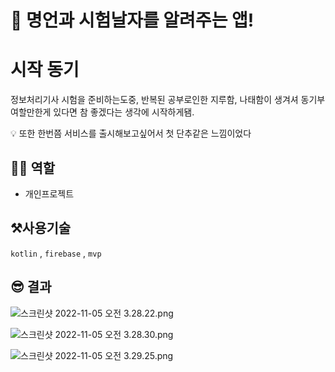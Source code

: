 # 🔔 명언과 시험날자를 알려주는 앱!

# 시작 동기

정보처리기사 시험을 준비하는도중, 반복된 공부로인한 지루함, 나태함이 생겨셔 동기부여할만한게 있다면 참 좋겠다는 생각에 시작하게됌.

<aside>
💡 또한 한번쯤 서비스를 출시해보고싶어서 첫 단추같은 느낌이었다

</aside>

## ✋🏼 역할

- 개인프로젝트


## ⚒사용기술

`kotlin` , `firebase` , `mvp` 


## 😎 결과

![스크린샷 2022-11-05 오전 3.28.22.png](%F0%9F%94%94%20%E1%84%86%E1%85%A7%E1%86%BC%E1%84%8B%E1%85%A5%E1%86%AB%E1%84%80%E1%85%AA%20%E1%84%89%E1%85%B5%E1%84%92%E1%85%A5%E1%86%B7%E1%84%82%E1%85%A1%E1%86%AF%E1%84%8C%E1%85%A1%E1%84%85%E1%85%B3%E1%86%AF%20%E1%84%8B%E1%85%A1%E1%86%AF%E1%84%85%E1%85%A7%E1%84%8C%E1%85%AE%E1%84%82%E1%85%B3%E1%86%AB%20%E1%84%8B%E1%85%A2%E1%86%B8!%20b84adbd0128d4933bac407e2d4845d18/%25E1%2584%2589%25E1%2585%25B3%25E1%2584%258F%25E1%2585%25B3%25E1%2584%2585%25E1%2585%25B5%25E1%2586%25AB%25E1%2584%2589%25E1%2585%25A3%25E1%2586%25BA_2022-11-05_%25E1%2584%258B%25E1%2585%25A9%25E1%2584%258C%25E1%2585%25A5%25E1%2586%25AB_3.28.22.png)

![스크린샷 2022-11-05 오전 3.28.30.png](%F0%9F%94%94%20%E1%84%86%E1%85%A7%E1%86%BC%E1%84%8B%E1%85%A5%E1%86%AB%E1%84%80%E1%85%AA%20%E1%84%89%E1%85%B5%E1%84%92%E1%85%A5%E1%86%B7%E1%84%82%E1%85%A1%E1%86%AF%E1%84%8C%E1%85%A1%E1%84%85%E1%85%B3%E1%86%AF%20%E1%84%8B%E1%85%A1%E1%86%AF%E1%84%85%E1%85%A7%E1%84%8C%E1%85%AE%E1%84%82%E1%85%B3%E1%86%AB%20%E1%84%8B%E1%85%A2%E1%86%B8!%20b84adbd0128d4933bac407e2d4845d18/%25E1%2584%2589%25E1%2585%25B3%25E1%2584%258F%25E1%2585%25B3%25E1%2584%2585%25E1%2585%25B5%25E1%2586%25AB%25E1%2584%2589%25E1%2585%25A3%25E1%2586%25BA_2022-11-05_%25E1%2584%258B%25E1%2585%25A9%25E1%2584%258C%25E1%2585%25A5%25E1%2586%25AB_3.28.30.png)

![스크린샷 2022-11-05 오전 3.29.25.png](%F0%9F%94%94%20%E1%84%86%E1%85%A7%E1%86%BC%E1%84%8B%E1%85%A5%E1%86%AB%E1%84%80%E1%85%AA%20%E1%84%89%E1%85%B5%E1%84%92%E1%85%A5%E1%86%B7%E1%84%82%E1%85%A1%E1%86%AF%E1%84%8C%E1%85%A1%E1%84%85%E1%85%B3%E1%86%AF%20%E1%84%8B%E1%85%A1%E1%86%AF%E1%84%85%E1%85%A7%E1%84%8C%E1%85%AE%E1%84%82%E1%85%B3%E1%86%AB%20%E1%84%8B%E1%85%A2%E1%86%B8!%20b84adbd0128d4933bac407e2d4845d18/%25E1%2584%2589%25E1%2585%25B3%25E1%2584%258F%25E1%2585%25B3%25E1%2584%2585%25E1%2585%25B5%25E1%2586%25AB%25E1%2584%2589%25E1%2585%25A3%25E1%2586%25BA_2022-11-05_%25E1%2584%258B%25E1%2585%25A9%25E1%2584%258C%25E1%2585%25A5%25E1%2586%25AB_3.29.25.png)
